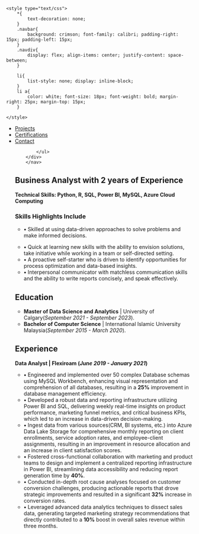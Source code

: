 <html>
<head>
	<meta charset="utf-8">
	<meta name="viewport" content="width=device-width, initial-scale=1">
	
	<style type="text/css">
		*{
			text-decoration: none;
		}
		.navbar{
			background: crimson; font-family: calibri; padding-right: 15px; padding-left: 15px;
		}
		.navdiv{
			display: flex; align-items: center; justify-content: space-between;
		}
		
		li{
			list-style: none; display: inline-block;
		}
		li a{
			color: white; font-size: 18px; font-weight: bold; margin-right: 25px; margin-top: 15px;
		}
		
	</style>
</head>
<body>
	<nav class="navbar">
		<div class="navdiv">
			<ul>
				<li><a href="Projects.html">Projects</a></li>
				<li><a href="Cerifications.html">Certifications</a></li> 
				<li><a href="Contact.html">Contact</a></li>
				
			</ul>
		</div>
        </nav>
        
</body>
</html>
<p style="line-height: 1.5;"></p>
<h2>Business Analyst with 2 years of Experience</h2>
<p><strong>Technical Skills: Python, R, SQL, Power BI, MySQL, Azure Cloud Computing</strong></p>

<h3>Skills Highlights Include</h3>

+  **•** Skilled at using data-driven approaches to solve problems and make informed decisions.
- **•** Quick at learning new skills with the ability to envision solutions, take initiative while working in a team 
or self-directed setting.
- **•** A proactive self-starter who is driven to identify opportunities for process optimization and data-based 
               insights.
- **•** Interpersonal communicator with matchless communication skills and the ability to write reports concisely, 
               and speak effectively.

## Education 
- <b>Master of Data Science and Analytics</b>     |     University of Calgary(_September 2021 - September 2023_).
- <b>Bachelor of Computer Science</b>    |    International Islamic University Malaysia(_September 2015 - March 2020_).

## Experience
<b>Data Analyst | Flexiroam (_June 2019 - January 2021_)</b>
- **•** Engineered and implemented over 50 complex Database schemas using MySQL Workbench, enhancing visual representation and comprehension of all databases, resulting in a **25%** improvement in database management efficiency.
- **•** Developed a robust data and reporting infrastructure utilizing Power BI and SQL, delivering weekly real-time insights on product performance, marketing funnel metrics, and critical business KPIs, which led to an increase in data-driven decision-making.
- **•** Ingest data from various sources(CRM, BI systems, etc.) into Azure Data Lake Storage for comprehensive monthly reporting on client enrollments, service adoption rates, and employee-client assignments, resulting in an improvement in resource allocation and an increase in client satisfaction scores.
- **•** Fostered cross-functional collaboration with marketing and product teams to design and implement a centralized reporting infrastructure in Power BI, streamlining data accessibility and reducing report generation time by **40%**.
- **•** Conducted in-depth root cause analyses focused on customer conversion challenges, producing actionable reports that drove strategic improvements and resulted in a significant **32%** increase in conversion rates.
- **•** Leveraged advanced data analytics techniques to dissect sales data, generating targeted marketing strategy recommendations that directly contributed to a **10%** boost in overall sales revenue within three months.














